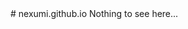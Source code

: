 <head>
  <link rel="icon" href="favicon.ico" type="image/gif" sizes="16x16">
</head>
# nexumi.github.io
Nothing to see here...
